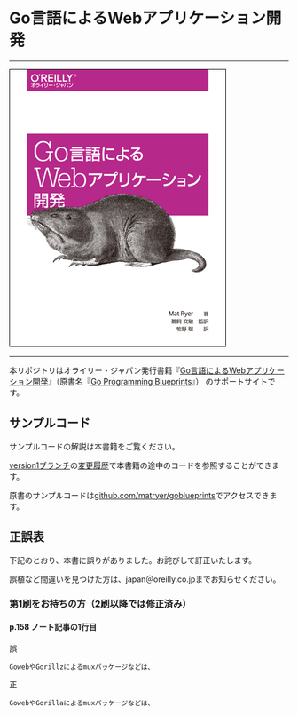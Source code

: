 # Go言語によるWebアプリケーション開発

---

![表紙](1752_go_prg_blueprints_cvr_w_r.png)

---

本リポジトリはオライリー・ジャパン発行書籍『[Go言語によるWebアプリケーション開発](http://www.oreilly.co.jp/books/9784873117522/)』（原書名『[Go Programming Blueprints](https://www.packtpub.com/application-development/go-programming-blueprints)』） のサポートサイトです。

## サンプルコード

サンプルコードの解説は本書籍をご覧ください。

[version1ブランチ](../../tree/version1)の[変更履歴](../../commits/version1)で本書籍の途中のコードを参照することができます。

原書のサンプルコードは[github.com/matryer/goblueprints](https://github.com/matryer/goblueprints)でアクセスできます。

## 正誤表

下記のとおり、本書に誤りがありました。お詫びして訂正いたします。

誤植など間違いを見つけた方は、japan＠oreilly.co.jpまでお知らせください。

### 第1刷をお持ちの方（2刷以降では修正済み）

#### p.158 ノート記事の1行目

誤

```
GowebやGorillzによるmuxパッケージなどは、
```

正

```
GowebやGorillaによるmuxパッケージなどは、
```

